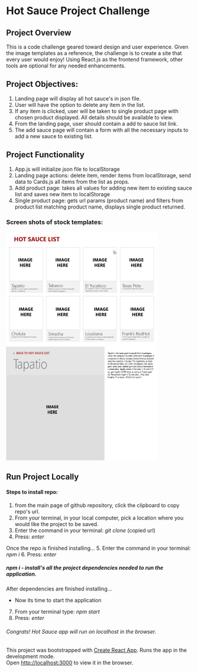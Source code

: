 # Hot Sauce Project Challenge

## Project Overview
This is a code challenge geared toward design and user experience. Given the image templates as a reference, the challenge is to create a site that every user would enjoy! Using React.js as the frontend framework, other tools are optional for any needed enhancements.  

## Project Objectives:
1. Landing page will display all hot sauce's in json file. 
2. User will have the option to delete any item in the list. 
3. If any item is clicked, user will be taken to single product page with chosen product displayed. All
details should be available to view. 
4. From the landing page, user should contain a add to sauce list link. 
5. The add sauce page will contain a form with all the necessary inputs to add a new sauce to existing list. 

## Project Functionality
1. App.js will initialize json file to localStorage
2. Landing page actions: delete item, render items from localStorage, send data to Cards.js all items from the list as props.
3. Add product page: takes all values for adding new item to existing sauce list and saves new item to localStorage
4. Single product page: gets url params (product name) and filters from product list matching product name, displays single product returned. 

### Screen shots of stock templates: 
<img src='./uml/grid.jpg' width='408' height='308'></img>
<img src='./uml/detail.jpg' width='408' height='308'></img>

## Run Project Locally
#### Steps to install repo: 
1. from the main page of github repository, click the clipboard to copy repo's url.  
2. From your terminal, in your local computer, pick a location where you would like the project to be saved. 
3. Enter the command in your terminal: *git clone* (copied url)
4. Press: *enter*

Once the repo is finished installing...
5. Enter the command in your terminal: *npm i*
6. Press: *enter*

##### *npm i* - install's all the project dependencies needed to run the application. 

After dependencies are finished installing... 
- Now its time to start the application
7. From your terminal type: *npm start*
8. Press: *enter*

###### Congrats! Hot Sauce app will run on localhost in the browser.

This project was bootstrapped with [Create React App](https://github.com/facebook/create-react-app).
Runs the app in the development mode.\
Open [http://localhost:3000](http://localhost:3000) to view it in the browser.

